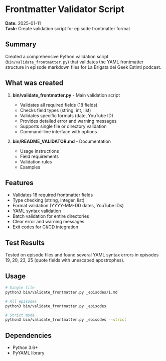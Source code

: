 # Frontmatter Validator Script

**Date:** 2025-01-11  
**Task:** Create validation script for episode frontmatter format

## Summary

Created a comprehensive Python validation script (`bin/validate_frontmatter.py`) that validates the YAML frontmatter structure in episode markdown files for La Brigata dei Geek Estinti podcast.

## What was created

1. **bin/validate_frontmatter.py** - Main validation script
   - Validates all required fields (18 fields)
   - Checks field types (string, int, list)
   - Validates specific formats (date, YouTube ID)
   - Provides detailed error and warning messages
   - Supports single file or directory validation
   - Command-line interface with options

2. **bin/README_VALIDATOR.md** - Documentation
   - Usage instructions
   - Field requirements
   - Validation rules
   - Examples

## Features

- Validates 18 required frontmatter fields
- Type checking (string, integer, list)
- Format validation (YYYY-MM-DD dates, YouTube IDs)
- YAML syntax validation
- Batch validation for entire directories
- Clear error and warning messages
- Exit codes for CI/CD integration

## Test Results

Tested on episode files and found several YAML syntax errors in episodes 19, 20, 23, 25 (quote fields with unescaped apostrophes).

## Usage

```bash
# Single file
python3 bin/validate_frontmatter.py _episodes/1.md

# All episodes
python3 bin/validate_frontmatter.py _episodes

# Strict mode
python3 bin/validate_frontmatter.py _episodes --strict
```

## Dependencies

- Python 3.6+
- PyYAML library
